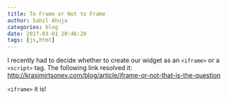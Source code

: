 ```yaml
---
title: To Frame or Not to Frame
author: Sahil Ahuja
categories: blog
date: 2017-03-01 20:46:28
tags: [js,html]
---
```

I recently had to decide whether to create our widget as an `<iframe>` or a `<script>` tag. The following link resolved it: http://krasimirtsonev.com/blog/article/iframe-or-not-that-is-the-question

`<iframe>` it is!